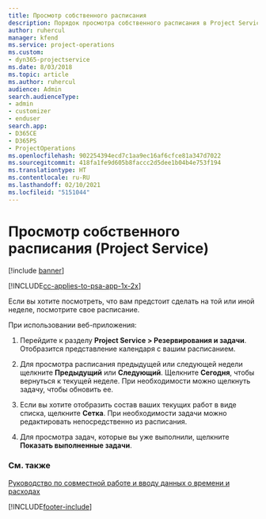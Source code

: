 ```yaml
---
title: Просмотр собственного расписания
description: Порядок просмотра собственного расписания в Project Service
author: ruhercul
manager: kfend
ms.service: project-operations
ms.custom:
- dyn365-projectservice
ms.date: 8/03/2018
ms.topic: article
ms.author: ruhercul
audience: Admin
search.audienceType:
- admin
- customizer
- enduser
search.app:
- D365CE
- D365PS
- ProjectOperations
ms.openlocfilehash: 902254394ecd7c1aa9ec16af6cfce81a347d7022
ms.sourcegitcommit: 418fa1fe9d605b8faccc2d5dee1b04b4e753f194
ms.translationtype: HT
ms.contentlocale: ru-RU
ms.lasthandoff: 02/10/2021
ms.locfileid: "5151044"
---
```

# <a name="view-your-schedule-project-service"></a>Просмотр собственного расписания (Project Service)

[!include [banner](../includes/psa-now-project-operations.md)]

[!INCLUDE[cc-applies-to-psa-app-1x-2x](../includes/cc-applies-to-psa-app-1x-2x.md)]

Если вы хотите посмотреть, что вам предстоит сделать на той или иной неделе, посмотрите свое расписание.  
  
 При использовании веб-приложения:  
  
1.  Перейдите к разделу **Project Service > Резервирования и задачи**. Отобразится представление календаря с вашим расписанием.  
  
2.  Для просмотра расписания предыдущей или следующей недели щелкните **Предыдущий** или **Следующий**. Щелкните **Сегодня**, чтобы вернуться к текущей неделе. При необходимости можно щелкнуть задачу, чтобы обновить ее.  
  
3.  Если вы хотите отобразить состав ваших текущих работ в виде списка, щелкните **Сетка**. При необходимости задачи можно редактировать непосредственно из расписания.  
  
4.  Для просмотра задач, которые вы уже выполнили, щелкните **Показать выполненные задачи**.  
  
### <a name="see-also"></a>См. также  
 [Руководство по совместной работе и вводу данных о времени и расходах](../psa/time-expense-collaboration-guide.md)


[!INCLUDE[footer-include](../includes/footer-banner.md)]